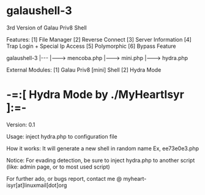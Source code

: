 # galaushell-3
3rd Version of Galau Priv8 Shell

Features:
[1] File Manager
[2] Reverse Connect
[3] Server Information
[4] Trap Login + Special Ip Access
[5] Polymorphic
[6] Bypass Feature

galaushell-3
	|---
		|---> mencoba.php
		|---> mini.php
		|---> hydra.php

External Modules:
[1] Galau Priv8 [mini] Shell
[2] Hydra Mode

# -=:[ Hydra Mode by ./MyHeartIsyr ]:=-
Version: 0.1

Usage: inject hydra.php to configuration file

How it works: 
It will generate a new shell in random name
Ex, ee73e0e3.php

Notice: For evading detection, be sure to inject hydra.php to another script (like: admin page, or to most used script)

For further ado, or bugs report, contact me @ myheart-isyr[at]linuxmail[dot]org
